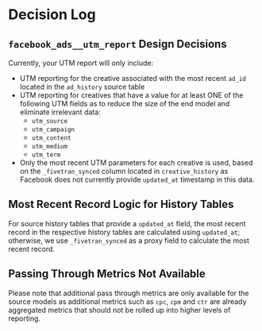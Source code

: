 # Decision Log

## `facebook_ads__utm_report` Design Decisions
Currently, your UTM report will only include:
- UTM reporting for the creative associated with the most recent `ad_id` located in the `ad_history` source table
- UTM reporting for creatives that have a value for at least ONE of the following UTM fields as to reduce the size of the end model and eliminate irrelevant data:
    - `utm_source`
    - `utm_campaign`
    - `utm_content`
    - `utm_medium`
    - `utm_term`
- Only the most recent UTM parameters for each creative is used, based on the `_fivetran_synced` column located in `creative_history` as Facebook does not currently provide `updated_at` timestamp in this data.

## Most Recent Record Logic for History Tables
For source history tables that provide a `updated_at` field, the most recent record in the respective history tables are calculated using `updated_at`; otherwise, we use `_fivetran_synced` as a proxy field to calculate the most recent record. 

## Passing Through Metrics Not Available 
Please note that additional pass through metrics are only available for the source models as additional metrics such as `cpc`, `cpm` and `ctr` are already aggregated metrics that should not be rolled up into higher levels of reporting.